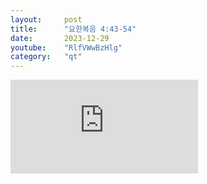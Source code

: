 ```yaml
---
layout:     post
title:      "요한복음 4:43-54"
date:       2023-12-29
youtube:    "RlfVWwBzHlg"
category:   "qt"
---
```


<div class="youtube margin-large">
    <iframe src="https://www.youtube.com/embed/RlfVWwBzHlg" title="YouTube video player" frameborder="0" allow="accelerometer; autoplay; clipboard-write; encrypted-media; gyroscope; picture-in-picture; web-share" allowfullscreen></iframe>
</div>